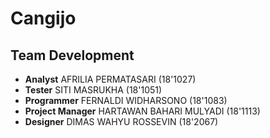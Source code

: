 # Cangijo
## Team Development
- **Analyst** AFRILIA PERMATASARI (18'1027)
- **Tester** SITI MASRUKHA (18'1051)
- **Programmer** FERNALDI WIDHARSONO (18'1083)
- **Project Manager** HARTAWAN BAHARI MULYADI (18'1113)
- **Designer** DIMAS WAHYU ROSSEVIN (18'2067)
